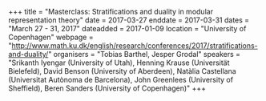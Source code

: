 +++
title = "Masterclass: Stratifications and duality in modular representation theory"
date = 2017-03-27
enddate = 2017-03-31
dates = "March 27 - 31, 2017"
dateadded = 2017-01-09
location = "University of Copenhagen"
webpage = "http://www.math.ku.dk/english/research/conferences/2017/stratifications-and-duality/"
organisers = "Tobias Barthel, Jesper Grodal"
speakers = "Srikanth Iyengar (University of Utah), Henning Krause (Universität Bielefeld), David Benson (University of Aberdeen), Natàlia Castellana (Universitat Autònoma de Barcelona), John Greenlees (University of Sheffield), Beren Sanders (University of Copenhagen)"
+++
